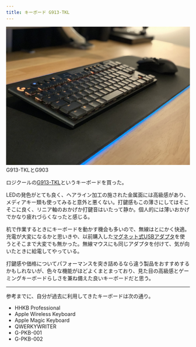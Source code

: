 ```yaml
---
title: キーボード G913-TKL
---
```


![](/images/2020-10-21-keyboard-g913-tkl.jpg)
G913-TKLとG903

ロジクールの[G913-TKL](https://www.amazon.co.jp/dp/B088BN6JKQ/?tag=r7kamura07-22)というキーボードを買った。

LEDの発色がとても良く、ヘアライン加工の施された金属面には高級感があり、メディアキー類も使ってみると意外と悪くない。打鍵感もこの薄さにしてはそこそこに良く、リニア軸のおかげか打鍵音はいたって静か。個人的には薄いおかげでかなり疲れづらくなったと感じる。

机で作業するときにキーボードを動かす機会も多いので、無線はとにかく快適。充電が大変になるかと思いきや、以前購入した[マグネット式USBアダプタ](/articles/2019-12-02-magnet-usb)を使うとそこまで大変でも無かった。無線マウスにも同じアダプタを付けて、気が向いたときに給電してやっている。

打鍵感や価格についてパフォーマンスを突き詰めるなら違う製品をおすすめするかもしれないが、色々な機能がほどよくまとまっており、見た目の高級感とゲーミングキーボードらしさを兼ね備えた良いキーボードだと思う。

---

参考までに、自分が過去に利用してきたキーボードは次の通り。

- HHKB Professional
- Apple Wireless Keyboard
- Apple Magic Keyboard
- QWERKYWRITER
- G-PKB-001
- G-PKB-002
